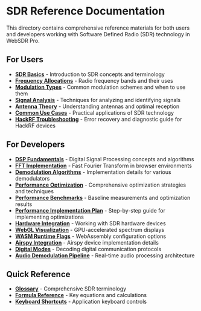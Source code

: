 # SDR Reference Documentation

This directory contains comprehensive reference materials for both users and developers working with Software Defined Radio (SDR) technology in WebSDR Pro.

## For Users

- **[SDR Basics](./sdr-basics.md)** - Introduction to SDR concepts and terminology
- **[Frequency Allocations](./frequency-allocations.md)** - Radio frequency bands and their uses
- **[Modulation Types](./modulation-types.md)** - Common modulation schemes and when to use them
- **[Signal Analysis](./signal-analysis.md)** - Techniques for analyzing and identifying signals
- **[Antenna Theory](./antenna-theory.md)** - Understanding antennas and optimal reception
- **[Common Use Cases](./common-use-cases.md)** - Practical applications of SDR technology
- **[HackRF Troubleshooting](./hackrf-troubleshooting.md)** - Error recovery and diagnostic guide for HackRF devices

## For Developers

- **[DSP Fundamentals](./dsp-fundamentals.md)** - Digital Signal Processing concepts and algorithms
- **[FFT Implementation](./fft-implementation.md)** - Fast Fourier Transform in browser environments
- **[Demodulation Algorithms](./demodulation-algorithms.md)** - Implementation details for various demodulators
- **[Performance Optimization](./performance-optimization.md)** - Comprehensive optimization strategies and techniques
- **[Performance Benchmarks](./performance-benchmarks.md)** - Baseline measurements and optimization results
- **[Performance Implementation Plan](./performance-implementation-plan.md)** - Step-by-step guide for implementing optimizations
- **[Hardware Integration](./hardware-integration.md)** - Working with SDR hardware devices
- **[WebGL Visualization](./webgl-visualization.md)** - GPU-accelerated spectrum displays
- **[WASM Runtime Flags](./wasm-runtime-flags.md)** - WebAssembly configuration options
- **[Airspy Integration](./airspy-integration.md)** - Airspy device implementation details
- **[Digital Modes](./digital-modes.md)** - Decoding digital communication protocols
- **[Audio Demodulation Pipeline](./audio-demodulation-pipeline.md)** - Real-time audio processing architecture

## Quick Reference

- **[Glossary](./glossary.md)** - Comprehensive SDR terminology
- **[Formula Reference](./formula-reference.md)** - Key equations and calculations
- **[Keyboard Shortcuts](./keyboard-shortcuts.md)** - Application keyboard controls
